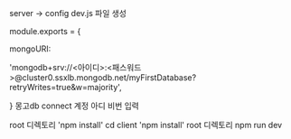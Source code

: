 server -> config dev.js 파일 생성 

module.exports = {

mongoURI:

'mongodb+srv://<아이디>:<패스워드>@cluster0.ssxlb.mongodb.net/myFirstDatabase?retryWrites=true&w=majority',

}
몽고db connect 계정 아디 비번 입력 

root 디렉토리 'npm install'
cd client 'npm install'
root 디렉토리 npm run dev


